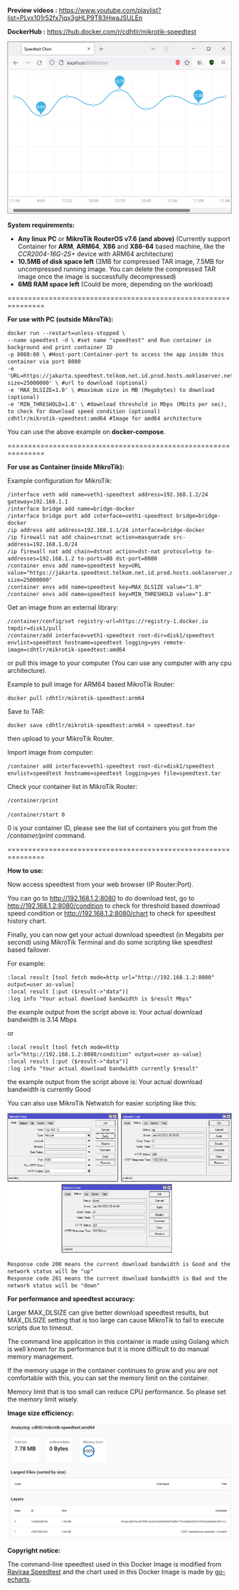 <b>Preview videos  :</b> https://www.youtube.com/playlist?list=PLyx101r52fx7jqx3gHLP9T83HwaJSULEn

<b>DockerHub :</b> https://hub.docker.com/r/cdhtlr/mikrotik-speedtest

![](https://raw.githubusercontent.com/cdhtlr/MikroTik-Speedtest/main/Web_Demo.png "Web Demo")

<b>System requirements:</b>
- <b>Any linux PC</b> or <b>MikroTik RouterOS v7.6 (and above)</b> (Currently support Container for <b>ARM</b>, <b>ARM64</b>, <b>X86</b> and <b>X86-64</b> based machine, like the <i>CCR2004-16G-2S+</i> device with ARM64 architecture)
- <b>10.5MB of disk space left</b> (3MB for compressed TAR image, 7.5MB for uncompressed running image. You can delete the compressed TAR image once the image is successfully decompressed)
- <b>6MB RAM space left</b> (Could be more, depending on the workload)

===============================================================

<b>For use with PC (outside MikroTik):</b>

    docker run --restart=unless-stopped \ 
    --name speedtest -d \ #set name "speedtest" and Run container in background and print container ID
    -p 8080:80 \ #Host-port:Container-port to access the app inside this container via port 8080
    -e 'URL=https://jakarta.speedtest.telkom.net.id.prod.hosts.ooklaserver.net:8080/download?size=25000000' \ #url to download (optional)
    -e 'MAX_DLSIZE=1.0' \ #maximum size in MB (Megabytes) to download (optional)
    -e 'MIN_THRESHOLD=1.0' \ #download threshold in Mbps (Mbits per sec), to check for download speed condition (optional)
    cdhtlr/mikrotik-speedtest:amd64 #Image for amd64 architecture

You can use the above example on <b>docker-compose</b>.

===============================================================

<b>For use as Container (inside MikroTik):</b>

Example configuration for MikroTik:

    /interface veth add name=veth1-speedtest address=192.168.1.2/24 gateway=192.168.1.1
    /interface bridge add name=bridge-docker
    /interface bridge port add interface=veth1-speedtest bridge=bridge-docker
    /ip address add address=192.168.1.1/24 interface=bridge-docker
    /ip firewall nat add chain=srcnat action=masquerade src-address=192.168.1.0/24
    /ip firewall nat add chain=dstnat action=dst-nat protocol=tcp to-addresses=192.168.1.2 to-ports=80 dst-port=8080
    /container envs add name=speedtest key=URL value="https://jakarta.speedtest.telkom.net.id.prod.hosts.ooklaserver.net:8080/download?size=25000000"
    /container envs add name=speedtest key=MAX_DLSIZE value="1.0"
    /container envs add name=speedtest key=MIN_THRESHOLD value="1.0"

Get an image from an external library:

    /container/config/set registry-url=https://registry-1.docker.io tmpdir=disk1/pull
    /container/add interface=veth1-speedtest root-dir=disk1/speedtest envlist=speedtest hostname=speedtest logging=yes remote-image=cdhtlr/mikrotik-speedtest:amd64

or pull this image to your computer (You can use any computer with any cpu architecture).

Example to pull image for ARM64 based MikroTik Router:

    docker pull cdhtlr/mikrotik-speedtest:arm64

Save to TAR:

    docker save cdhtlr/mikrotik-speedtest:arm64 > speedtest.tar

then upload to your MikroTik Router.

Import image from computer:

    /container add interface=veth1-speedtest root-dir=disk1/speedtest envlist=speedtest hostname=speedtest logging=yes file=speedtest.tar

Check your container list in MikroTik Router:

    /container/print

    /container/start 0

0 is your container ID, please see the list of containers you got from the <i>/container/print</i> command.

===============================================================

<b>How to use:</b>

Now access speedtest from your web browser  (IP Router:Port).

You can go to http://192.168.1.2:8080 to do download test, go to http://192.168.1.2:8080/condition to check for threshold based download speed condition or http://192.168.1.2:8080/chart to check for speedtest history chart.

Finally, you can now get your actual download speedtest (in Megabits per second) using MikroTik Terminal and do some scripting like speedtest based failover.

For example:

    :local result [tool fetch mode=http url="http://192.168.1.2:8080" output=user as-value]
    :local result [:put ($result->"data")]
    :log info "Your actual download bandwidth is $result Mbps"
the example output from the script above is: Your actual download bandwidth is 3.14 Mbps

or

    :local result [tool fetch mode=http url="http://192.168.1.2:8080/condition" output=user as-value]
    :local result [:put ($result->"data")]
    :log info "Your actual download bandwidth currently $result"
the example output from the script above is: Your actual download bandwidth is currently Good

You can also use MikroTik Netwatch for easier scripting like this:

![](https://raw.githubusercontent.com/cdhtlr/MikroTik-Speedtest/main/Netwatch.png "Netwatch")

	Response code 200 means the current download bandwidth is Good and the network status will be "up"
	Response code 201 means the current download bandwidth is Bad and the network status will be "down"

<b>For performance and speedtest accuracy:</b>

Larger MAX_DLSIZE can give better download speedtest results, but MAX_DLSIZE setting that is too large can cause MikroTik to fail to execute scripts due to timeout.

The command line application in this container is made using Golang which is well known for its performance but it is more difficult to do manual memory management.

If the memory usage in the container continues to grow and you are not comfortable with this, you can set the memory limit on the container.

Memory limit that is too small can reduce CPU performance. So please set the memory limit wisely.

<b>Image size efficiency:</b>

![](https://raw.githubusercontent.com/cdhtlr/MikroTik-Speedtest/main/Dive-in_result.png "Dive-in efficiency test result")

<b>Copyright notice:</b>

The command-line speedtest used in this Docker Image is modified from <a href="https://github.com/raviraa/speedtest">Raviraa Speedtest</a> and the chart used in this Docker Image is made by <a href="https://github.com/go-echarts/go-echarts">go-echarts</a>.
